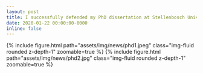 ```yaml
---
layout: post
title: I successfully defended my PhD dissertation at Stellenbosch University
date: 2020-01-22 00:00:00-0000
inline: false
---
```


{% include figure.html path="assets/img/news/phd1.jpeg" class="img-fluid rounded z-depth-1" zoomable=true %}
{% include figure.html path="assets/img/news/phd2.jpg" class="img-fluid rounded z-depth-1" zoomable=true %}

<!--
<video width="320" height="240" controls="controls autoplay">
  <source src="assets/img/news/phd3.mp4" type="video/mp4">
  <source src="assets/img/news/phd3.webm" type="video/webm">
  <source src="assets/img/news/phd3.ogg"  type="video/ogg">
Your browser does not support the video tag.
</video>
-->
